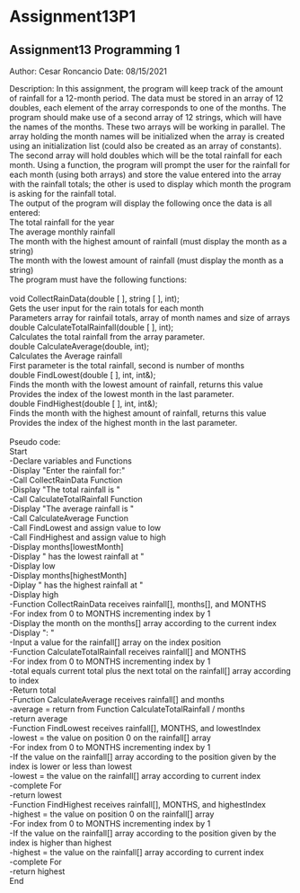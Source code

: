 # Assignment13P1
Assignment13 Programming 1
---------------------------------------------------------------------------
Author: Cesar Roncancio
Date:   08/15/2021

Description:
In this assignment, the program will keep track of the amount of rainfall for a 12-month period. The data must be stored in an array of 12 doubles, each element of the array corresponds to one of the months. The program should make use of a second array of 12 strings, which will have the names of the months. These two arrays will be working in parallel. The array holding the month names will be initialized when the array is created using an initialization list (could also be created as an array of constants). The second array will hold doubles which will be the total rainfall for each month. Using a function, the program will prompt the user for the rainfall for each month (using both arrays) and store the value entered into the array with the rainfall totals; the other is used to display which month the program is asking for the rainfall total.
<br>
The output of the program will display the following once the data is all entered:
<br>
The total rainfall for the year <br>
The average monthly rainfall <br>
The month with the highest amount of rainfall (must display the month as a string) <br>
The month with the lowest amount of rainfall (must display the month as a string) <br>
The program must have the following functions: <br>
<br>
void CollectRainData(double [ ], string [ ], int); <br>
Gets the user input for the rain totals for each month <br>
Parameters array for rainfail totals, array of month names and size of arrays <br>
double CalculateTotalRainfall(double [ ], int); <br>
Calculates the total rainfall from the array parameter. <br>
double CalculateAverage(double, int); <br>
Calculates the Average rainfall <br>
First parameter is the total rainfall, second is number of months <br>
double FindLowest(double [ ], int, int&); <br>
Finds the month with the lowest amount of rainfall, returns this value <br>
Provides the index of the lowest month in the last parameter. <br>
double FindHighest(double [ ], int, int&); <br>
Finds the month with the highest amount of rainfall, returns this value <br>
Provides the index of the highest month in the last parameter. <br>
<br>
Pseudo code: <br>
   Start <br>
	-Declare variables and Functions <br>
	-Display "Enter the rainfall for:" <br>
	-Call CollectRainData Function <br>
	-Display "The total rainfall is " <br>
	-Call CalculateTotalRainfall Function <br>
	-Display "The average rainfall is " <br>
	-Call CalculateAverage Function <br>
	-Call FindLowest and assign value to low <br>
	-Call FindHighest and assign value to high <br>
	-Display months[lowestMonth] <br>
	-Display " has the lowest rainfall at " <br>
	-Display low <br>
	-Display months[highestMonth] <br>
	-Diplay " has the highest rainfall at " <br>
	-Display high <br>
	-Function CollectRainData receives rainfall[], months[], and MONTHS <br>
	-For index from 0 to MONTHS incrementing index by 1 <br>
	-Display the month on the months[] array according to the current index <br>
	-Display ": " <br>
	-Input a value for the rainfall[] array on the index position <br>
	-Function CalculateTotalRainfall receives rainfall[] and MONTHS <br>
	-For index from 0 to MONTHS incrementing index by 1 <br>
	-total equals current total plus the next total on the rainfall[] array according to index <br>
	-Return total <br>
	-Function CalculateAverage receives rainfall[] and months <br>
	-average = return from Function CalculateTotalRainfall / months <br>
	-return average <br>
	-Function FindLowest receives rainfall[], MONTHS, and lowestIndex <br>
	-lowest = the value on position 0 on the rainfall[] array <br>
	-For index from 0 to MONTHS incrementing index by 1 <br>
	-If the value on the rainfall[] array according to the position given by the index is lower or less than lowest <br>
	-lowest = the value on the rainfall[] array according to current index <br>
	-complete For <br>
	-return lowest <br>
	-Function FindHighest receives rainfall[], MONTHS, and highestIndex <br>
	-highest = the value on position 0 on the rainfall[] array <br>
	-For index from 0 to MONTHS incrementing index by 1 <br>
	-If the value on the rainfall[] array according to the position given by the index is higher than highest <br>
	-highest = the value on the rainfall[] array according to current index <br>
	-complete For <br>
	-return highest <br>
   End
